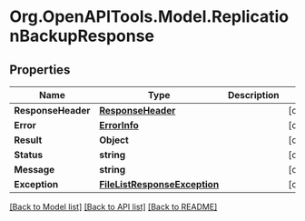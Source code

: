 # Org.OpenAPITools.Model.ReplicationBackupResponse

## Properties

Name | Type | Description | Notes
------------ | ------------- | ------------- | -------------
**ResponseHeader** | [**ResponseHeader**](ResponseHeader.md) |  | [optional] 
**Error** | [**ErrorInfo**](ErrorInfo.md) |  | [optional] 
**Result** | **Object** |  | [optional] 
**Status** | **string** |  | [optional] 
**Message** | **string** |  | [optional] 
**Exception** | [**FileListResponseException**](FileListResponseException.md) |  | [optional] 

[[Back to Model list]](../../README.md#documentation-for-models) [[Back to API list]](../../README.md#documentation-for-api-endpoints) [[Back to README]](../../README.md)

